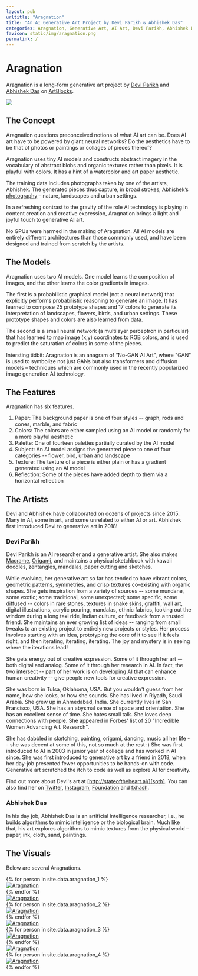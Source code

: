 ```yaml
---
layout: pub
urltitle: "Aragnation"
title: "An AI Generative Art Project by Devi Parikh & Abhishek Das"
categories: Aragnation, Generative Art, AI Art, Devi Parikh, Abhishek Das
favicon: static/img/aragnation.png
permalink: /
---
```


# Aragnation

Aragnation is a long-form generative art project by [Devi Parikh][devi] and [Abhishek Das][das] on [ArtBlocks][artblocks].  

<img class="inline-pic" src="static/img/aragnation_collage.png">

## The Concept

Aragnation questions preconceived notions of what AI art can be. Does AI art have to be powered by giant neural networks? Do the aesthetics have to be that of photos or paintings or collages of pieces thereof?

Aragnation uses tiny AI models and constructs abstract imagery in the vocabulary of abstract blobs and organic textures rather than pixels. It is playful with colors. It has a hint of a watercolor and art paper aesthetic. 

The training data includes photographs taken by one of the artists, Abhishek.  The generated pieces thus capture, in broad strokes, [Abhishek’s photography][das-photos] – nature, landscapes and urban settings.

In a refreshing contrast to the gravity of the role AI technology is playing in content creation and creative expression, Aragnation brings a light and joyful touch to generative AI art. 

No GPUs were harmed in the making of Aragnation. All AI models are entirely different architectures than those commonly used, and have been designed and trained from scratch by the artists.

## The Models

Aragnation uses two AI models. One model learns the composition of images, and the other learns the color gradients in images.

The first is a probabilistic graphical model (not a neural network) that explicitly performs probabilistic reasoning to generate an image. It has learned to compose 25 prototype shapes and 17 colors to generate its interpretation of landscapes, flowers, birds, and urban settings. These prototype shapes and colors are also learned from data.

The second is a small neural network (a multilayer perceptron in particular) that has learned to map image (x,y) coordinates to RGB colors, and is used to predict the saturation of colors in some of the pieces. 

Intersting tidbit: Aragnation is an anagram of “No-GAN AI Art", where "GAN" is used to symbolize not just GANs but also transformers and diffusion models – techniques which are commonly used in the recently popularized image generation AI technology.

## The Features

Aragnation has six features.

1. Paper: The background paper is one of four styles -- graph, rods and cones, marble, and fabric
2. Colors: The colors are either sampled using an AI model or randomly for a more playful aesthetic
3. Palette: One of fourteen palettes partially curated by the AI model
4. Subject: An AI model assigns the generated piece to one of four categories -- flower, bird, urban and landscape
5. Texture: The texture of a piece is either plain or has a gradient generated using an AI model
6. Reflection: Some of the pieces have added depth to them via a horizontal reflection 

## The Artists

Devi and Abhishek have collaborated on dozens of projects since 2015. Many in AI, some in art, and some unrelated to either AI or art. Abhishek first introduced Devi to generative art in 2018!

### Devi Parikh

Devi Parikh is an AI researcher and a generative artist. She also makes [Macrame][macrame], [Origami][origami], and maintains a physical sketchbook with kawaii doodles, zentangles, mandalas, paper cutting and sketches. 

While evolving, her generative art so far has tended to have vibrant colors, geometric patterns, symmetries, and crisp textures co-existing with organic shapes. She gets inspiration from a variety of sources -- some mundane, some exotic; some traditional, some unexpected; some specific, some diffused -- colors in rare stones, textures in snake skins, graffiti, wall art, digital illustrations, acrylic pouring, mandalas, ethnic fabrics, looking out the window during a long taxi ride, Indian culture, or feedback from a trusted friend. She maintains an ever growing list of ideas -- ranging from small tweaks to an existing project to entirely new projects or styles. Her process involves starting with an idea, prototyping the core of it to see if it feels right, and then iterating, iterating, iterating. The joy and mystery is in seeing where the iterations lead!

She gets energy out of creative expression. Some of it through her art -- both digital and analog. Some of it through her research in AI. In fact, the two intersect -- part of her work is on developing AI that can enhance human creativity -- give people new tools for creative expression.

She was born in Tulsa, Oklahoma, USA. But you wouldn't guess from her name, how she looks, or how she sounds. She has lived in Riyadh, Saudi Arabia. She grew up in Ahmedabad, India. She currently lives in San Francisco, USA. She has an abysmal sense of space and orientation. She has an excellent sense of time. She hates small talk. She loves deep connections with people. She appeared in Forbes' list of 20 "Incredible Women Advancing A.I. Research". 

She has dabbled in sketching, painting, origami, dancing, music all her life -- she was decent at some of this, not so much at the rest :) She was first introduced to AI in 2003 in junior year of college and has worked in AI since. She was first introduced to generative art by a friend in 2018, when her day-job presented fewer opportunities to be hands-on with code. Generative art scratched the itch to code as well as explore AI for creativity.

Find out more about Devi's art at [http://stateoftheheart.ai/][soth]. You can also find her on [Twitter][tw], [Instagram][insta], [Foundation][fnd] and [fxhash][fxhash]. 

### Abhishek Das

In his day job, Abhishek Das is an artificial intelligence researcher, i.e., he builds algorithms to mimic intelligence or the biological brain. Much like that, his art explores algorithms to mimic textures from the physical world – paper, ink, cloth, sand, paintings.

## The Visuals

Below are several Aragnations.

<div class = 'art'>
  {% for person in site.data.aragnation_1 %}
  <div class = 'aragnationpiece'>
    <a href = '{{ person.link }}'><img src = '{{person.link}}' alt = 'Aragnation'></a>
  </div>
  {% endfor %}
</div>

<div class = 'fullartpiece'>
<a href = './static/img/aragnation_11.jpg'><img src = './static/img/aragnation_11.jpg' alt = 'Aragnation'></a>
</div>

<div class = 'art'>
  {% for person in site.data.aragnation_2 %}
  <div class = 'aragnationpiece'>
    <a href = '{{ person.link }}'><img src = '{{person.link}}' alt = 'Aragnation'></a>
  </div>
  {% endfor %}
</div>

<div class = 'fullartpiece'>
<a href = './static/img/aragnation_22.jpg'><img src = './static/img/aragnation_22.jpg' alt = 'Aragnation'></a>
</div>

<div class = 'art'>
  {% for person in site.data.aragnation_3 %}
  <div class = 'aragnationpiece'>
    <a href = '{{ person.link }}'><img src = '{{person.link}}' alt = 'Aragnation'></a>
  </div>
  {% endfor %}
</div>

<div class = 'fullartpiece'>
<a href = './static/img/aragnation_33.jpg'><img src = './static/img/aragnation_33.jpg' alt = 'Aragnation'></a>
</div>

<div class = 'art'>
  {% for person in site.data.aragnation_4 %}
  <div class = 'aragnationpiece'>
    <a href = '{{ person.link }}'><img src = '{{person.link}}' alt = 'Aragnation'></a>
  </div>
  {% endfor %}
</div>


[artblocks]: https://www.artblocks.io/
[das]: https://abhishekdas.com/art/
[devi]: http://stateoftheheart.ai/
[das-photos]: https://www.instagram.com/abhshkdz/
[aragnation]: https://deviparikh.github.io/aragnation/
[sketchbook]: https://www.cc.gatech.edu/~parikh/sketchbook.html
[macrame]: https://www.cc.gatech.edu/~parikh/macrame.html
[origami]: https://www.cc.gatech.edu/~parikh/origami.html
[soth]: http://stateoftheheart.ai/ 
[devi]: https://www.cc.gatech.edu/~parikh/
[tw]: https://twitter.com/deviparikh
[insta]: https://www.instagram.com/deviparikh/
[fnd]: https://foundation.app/@deviparikh
[fxhash]:  https://www.fxhash.xyz/u/Devi%20Parikh
